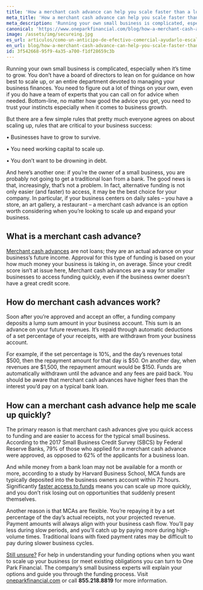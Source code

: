 ```yaml
---
title: 'How a merchant cash advance can help you scale faster than a loan?'
meta_title: 'How a merchant cash advance can help you scale faster than a loan'
meta_description: 'Running your own small business is complicated, especially when it’s time to grow. You don’t have a board of directors to lean on for guidance on how best to scale up, or an entire department devoted to managing your business finances. A merchant cash advance can give you quick access to funding and are easier to access for the typical small business.'
canonical: 'https://www.oneparkfinancial.com/blog/how-a-merchant-cash-advance-can-help-you-scale-faster-than-a-loan'
image: /assets/img/secureing.jpg
es_url: articulos/como-un-anticipo-de-efectivo-comercial-ayudarlo-escalar-mas-rapido-que-un-prestamo
en_url: blog/how-a-merchant-cash-advance-can-help-you-scale-faster-than-a-loan
id: 3f542668-95f9-4a35-a700-f1df28659c3b
---
```

Running your own small business is complicated, especially when it’s time to grow. You don’t have a board of directors to lean on for guidance on how best to scale up, or an entire department devoted to managing your business finances. You need to figure out a lot of things on your own, even if you do have a team of experts that you can call on for advice when needed. Bottom-line, no matter how good the advice you get, you need to trust your instincts especially when it comes to business growth.

But there are a few simple rules that pretty much everyone agrees on about scaling up, rules that are critical to your business success: 

•	Businesses have to grow to survive. 

•	You need working capital to scale up. 

•	You don’t want to be drowning in debt. 

And here’s another one: if you’re the owner of a small business, you are probably not going to get a traditional loan from a bank. The good news is that, increasingly, that’s not a problem. In fact, alternative funding is not only easier (and faster) to access, it may be the best choice for your company. In particular, if your business centers on daily sales – you have a store, an art gallery, a restaurant – a merchant cash advance is an option worth considering when you’re looking to scale up and expand your business. 

## What is a merchant cash advance?

[Merchant cash advances](https://www.oneparkfinancial.com/blog/understanding-a-merchant-cash-advance) are not loans; they are an actual advance on your business’s future income. Approval for this type of funding is based on your how much money your business is taking in, on average. Since your credit score isn’t at issue here, Merchant cash advances are a way for smaller businesses to access funding quickly, even if the business owner doesn’t have a great credit score. 

## How do merchant cash advances work?

Soon after you’re approved and accept an offer, a funding company deposits a lump sum amount in your business account. This sum is an advance on your future revenues. It’s repaid through automatic deductions of a set percentage of your receipts, with are withdrawn from your business account. 

For example, if the set percentage is 10%, and the day’s revenues total $500, then the repayment amount for that day is $50. On another day, when revenues are $1,500, the repayment amount would be $150. Funds are automatically withdrawn until the advance and any fees are paid back. You should be aware that merchant cash advances have higher fees than the interest you’d pay on a typical bank loan. 

## How can a merchant cash advance help me scale up quickly?

The primary reason is that merchant cash advances give you quick access to funding and are easier to access for the typical small business.  According to the 2017 Small Business Credit Survey (SBCS) by Federal Reserve Banks, 79% of those who applied for a merchant cash advance were approved, as opposed to 62% of the applicants for a business loan.

And while money from a bank loan may not be available for a month or more, according to a study by Harvard Business School, MCA funds are typically deposited into the business owners account within 72 hours. Significantly [faster access to funds](https://www.oneparkfinancial.com/pre-qualification) means you can scale up more quickly, and you don’t risk losing out on opportunities that suddenly present themselves.

Another reason is that MCAs are flexible. You’re repaying it by a set percentage of the day’s actual receipts, not your projected revenue. Payment amounts will always align with your business cash flow. You’ll pay less during slow periods, and you’ll catch up by paying more during high-volume times. Traditional loans with fixed payment rates may be difficult to pay during slower business cycles. 

[Still unsure?](https://www.oneparkfinancial.com/faq) For help in understanding your funding options when you want to scale up your business (or meet existing obligations you can turn to One Park Financial. The company’s small business experts will explain your options and guide you through the funding process. Visit [oneparkfinancial.com](https://www.oneparkfinancial.com/) or call **855.218.8819** for more information.